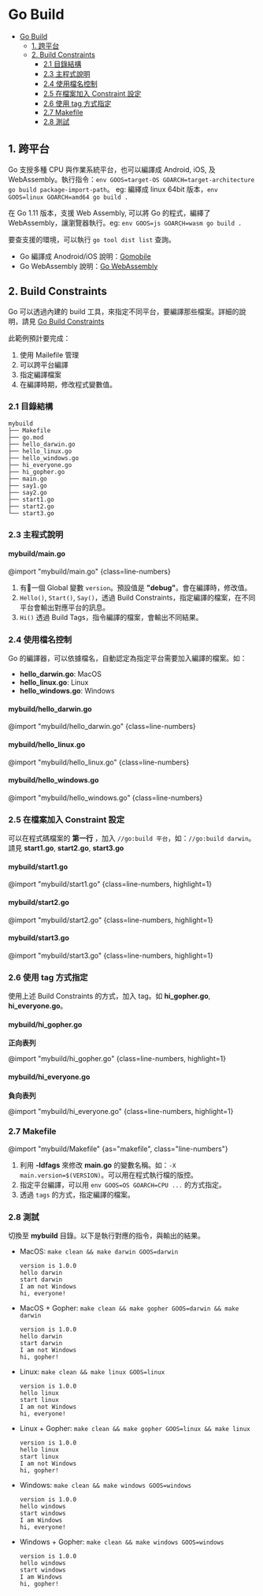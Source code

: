 # Go Build

<!-- @import "[TOC]" {cmd="toc" depthFrom=1 depthTo=3 orderedList=false} -->

<!-- code_chunk_output -->

- [Go Build](#go-build)
  - [1. 跨平台](#1-跨平台)
  - [2. Build Constraints](#2-build-constraints)
    - [2.1 目錄結構](#21-目錄結構)
    - [2.3 主程式說明](#23-主程式說明)
    - [2.4 使用檔名控制](#24-使用檔名控制)
    - [2.5 在檔案加入 Constraint 設定](#25-在檔案加入-constraint-設定)
    - [2.6 使用 tag 方式指定](#26-使用-tag-方式指定)
    - [2.7 Makefile](#27-makefile)
    - [2.8 測試](#28-測試)

<!-- /code_chunk_output -->

## 1. 跨平台

Go 支授多種 CPU 與作業系統平台，也可以編譯成 Android, iOS, 及 WebAssembly。執行指令：`env GOOS=target-OS GOARCH=target-architecture go build package-import-path`。 eg: 編繹成 linux 64bit 版本，`env GOOS=linux GOARCH=amd64 go build .`

在 Go 1.11 版本，支援 Web Assembly, 可以將 Go 的程式，編繹了 WebAssembly，讓瀏覽器執行。eg: `env GOOS=js GOARCH=wasm go build .`

要查支援的環境，可以執行 `go tool dist list` 查詢。

- Go 編譯成 Anodroid/iOS 說明：[Gomobile](https://github.com/golang/go/wiki/Mobile)
- Go WebAssembly 說明：[Go WebAssembly](https://github.com/golang/go/wiki/WebAssembly)

## 2. Build Constraints

Go 可以透過內建的 build 工具，來指定不同平台，要編譯那些檔案。詳細的說明，請見 [Go Build Constraints](https://pkg.go.dev/cmd/go#hdr-Build_constraints)

此範例預計要完成：

1. 使用 Mailefile 管理
1. 可以跨平台編譯
1. 指定編譯檔案
1. 在編譯時期，修改程式變數值。

### 2.1 目錄結構

```text
mybuild
├── Makefile
├── go.mod
├── hello_darwin.go
├── hello_linux.go
├── hello_windows.go
├── hi_everyone.go
├── hi_gopher.go
├── main.go
├── say1.go
├── say2.go
├── start1.go
├── start2.go
└── start3.go
```

### 2.3 主程式說明

#### mybuild/main.go

@import "mybuild/main.go" {class=line-numbers}

1. 有一個 Global 變數 `version`。預設值是 __"debug"__。會在編譯時，修改值。
1. `Hello()`, `Start()`, `Say()`，透過 Build Constraints，指定編譯的檔案，在不同平台會輸出對應平台的訊息。
1. `Hi()` 透過 Build Tags，指令編譯的檔案，會輸出不同結果。

### 2.4 使用檔名控制

Go 的編譯器，可以依據檔名，自動認定為指定平台需要加入編譯的檔案。如：

- __hello_darwin.go__: MacOS
- __hello_linux.go__: Linux
- __hello_windows.go__: Windows

#### mybuild/hello_darwin.go

@import "mybuild/hello_darwin.go" {class=line-numbers}

#### mybuild/hello_linux.go

@import "mybuild/hello_linux.go" {class=line-numbers}

#### mybuild/hello_windows.go

@import "mybuild/hello_windows.go" {class=line-numbers}

### 2.5 在檔案加入 Constraint 設定

可以在程式碼檔案的 __第一行__ ，加入 `//go:build 平台`，如：`//go:build darwin`。請見 __start1.go__, __start2.go__, __start3.go__

#### mybuild/start1.go

@import "mybuild/start1.go" {class=line-numbers, highlight=1}

#### mybuild/start2.go

@import "mybuild/start2.go" {class=line-numbers, highlight=1}

#### mybuild/start3.go

@import "mybuild/start3.go" {class=line-numbers, highlight=1}

### 2.6 使用 tag 方式指定

使用上述 Build Constraints 的方式，加入 tag。如 __hi_gopher.go__, __hi_everyone.go__。

#### mybuild/hi_gopher.go

__正向表列__

@import "mybuild/hi_gopher.go" {class=line-numbers, highlight=1}

#### mybuild/hi_everyone.go

__負向表列__

@import "mybuild/hi_everyone.go" {class=line-numbers, highlight=1}

### 2.7 Makefile

@import "mybuild/Makefile" {as="makefile", class="line-numbers"}

1. 利用 __-ldfags__ 來修改 __main.go__ 的變數名稱。如：`-X main.version=$(VERSION)`。可以用在程式執行檔的版控。
1. 指定平台編譯，可以用 `env GOOS=OS GOARCH=CPU ...` 的方式指定。
1. 透過 `tags` 的方式，指定編譯的檔案。

### 2.8 測試

切換至 __mybuild__ 目錄。以下是執行對應的指令，與輸出的結果。

- MacOS: `make clean && make darwin GOOS=darwin`

    ```text
    version is 1.0.0
    hello darwin
    start darwin
    I am not Windows
    hi, everyone!
    ```

- MacOS + Gopher: `make clean && make gopher GOOS=darwin && make darwin`

    ```text
    version is 1.0.0
    hello darwin
    start darwin
    I am not Windows
    hi, gopher!
    ```

- Linux: `make clean && make linux GOOS=linux`

    ```text
    version is 1.0.0
    hello linux
    start linux
    I am not Windows
    hi, everyone!
    ```

- Linux + Gopher: `make clean && make gopher GOOS=linux && make linux`

    ```text
    version is 1.0.0
    hello linux
    start linux
    I am not Windows
    hi, gopher!
    ```

- Windows: `make clean && make windows GOOS=windows`

    ```text
    version is 1.0.0
    hello windows
    start windows
    I am Windows
    hi, everyone!
    ```

- Windows + Gopher: `make clean && make windows GOOS=windows`

    ```text
    version is 1.0.0
    hello windows
    start windows
    I am Windows
    hi, gopher!
    ```